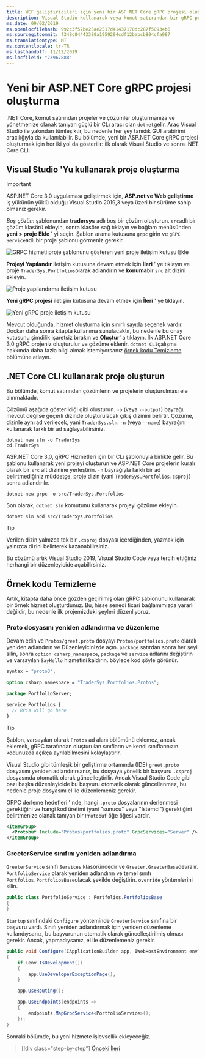 ```yaml
---
title: WCF geliştiricileri için yeni bir ASP.NET Core gRPC projesi oluşturma-gRPC
description: Visual Studio kullanarak veya komut satırından bir gRPC projesi oluşturmayı öğrenin.
ms.date: 09/02/2019
ms.openlocfilehash: 992c3f57be25ae2517d41437170dc287f58934b6
ms.sourcegitcommit: f348c84443380a1959294cdf12babcb804cfa987
ms.translationtype: MT
ms.contentlocale: tr-TR
ms.lasthandoff: 11/12/2019
ms.locfileid: "73967888"
---
```

# <a name="create-a-new-aspnet-core-grpc-project"></a>Yeni bir ASP.NET Core gRPC projesi oluşturma

.NET Core, komut satırından projeler ve çözümler oluşturmanıza ve yönetmenize olanak tanıyan güçlü bir CLı aracı olan `dotnet`gelir. Araç Visual Studio ile yakından tümleşiktir, bu nedenle her şey tanıdık GUI arabirimi aracılığıyla da kullanılabilir. Bu bölümde, yeni bir ASP.NET Core gRPC projesi oluşturmak için her iki yol da gösterilir: ilk olarak Visual Studio ve sonra .NET Core CLI.

## <a name="create-the-project-using-visual-studio"></a>Visual Studio 'Yu kullanarak proje oluşturma

> [!IMPORTANT]
> ASP.NET Core 3,0 uygulaması geliştirmek için, **ASP.net ve Web geliştirme** iş yükünün yüklü olduğu Visual Studio 2019,3 veya üzeri bir sürüme sahip olmanız gerekir.

*Boş çözüm* şablonundan **tradersys** adlı boş bir çözüm oluşturun. `src`adlı bir çözüm klasörü ekleyin, sonra klasöre sağ tıklayın ve bağlam menüsünden **yeni > proje** **Ekle** ' yi seçin. Şablon arama kutusuna `grpc` girin ve `gRPC Service`adlı bir proje şablonu görmeniz gerekir.

![GRPC hizmeti proje şablonunu gösteren yeni proje iletişim kutusu Ekle](media/create-project/new-grpc-project.png)

**Projeyi Yapılandır** iletişim kutusuna devam etmek için **İleri** ' ye tıklayın ve proje `TraderSys.Portfolios`olarak adlandırın ve **konuma**bir `src` alt dizini ekleyin.

![Proje yapılandırma iletişim kutusu](media/create-project/configure-project.png)

**Yeni gRPC projesi** iletişim kutusuna devam etmek için **İleri** ' ye tıklayın.

![Yeni gRPC proje iletişim kutusu](media/create-project/create-new-grpc-service.png)

Mevcut olduğunda, hizmet oluşturma için sınırlı sayıda seçenek vardır. Docker daha sonra kitapta kullanıma sunulacaktır, bu nedenle bu onay kutusunu şimdilik işaretsiz bırakın ve **Oluştur**' a tıklayın. İlk ASP.NET Core 3,0 gRPC projeniz oluşturulur ve çözüme eklenir. `dotnet CLI`çalışma hakkında daha fazla bilgi almak istemiyorsanız [örnek kodu Temizleme](#clean-up-the-example-code) bölümüne atlayın.

## <a name="create-the-project-using-the-net-core-cli"></a>.NET Core CLI kullanarak proje oluşturun

Bu bölümde, komut satırından çözümlerin ve projelerin oluşturulması ele alınmaktadır.

Çözümü aşağıda gösterildiği gibi oluşturun. `-o` (veya `--output`) bayrağı, mevcut değilse geçerli dizinde oluşturulacak çıkış dizinini belirtir. Çözüme, dizinle aynı ad verilecek, yani `TraderSys.sln`. `-n` (veya `--name`) bayrağını kullanarak farklı bir ad sağlayabilirsiniz.

```dotnetcli
dotnet new sln -o TraderSys
cd TraderSys
```

ASP.NET Core 3,0, gRPC Hizmetleri için bir CLı şablonuyla birlikte gelir. Bu şablonu kullanarak yeni projeyi oluşturun ve ASP.NET Core projelerin kuralı olarak bir `src` alt dizinine yerleştirin. `-n` bayrağıyla farklı bir ad belirtmediğiniz müddetçe, proje dizin (yani `TraderSys.Portfolios.csproj`) sonra adlandırılır.

```dotnetcli
dotnet new grpc -o src/TraderSys.Portfolios
```

Son olarak, `dotnet sln` komutunu kullanarak projeyi çözüme ekleyin.

```dotnetcli
dotnet sln add src/TraderSys.Portfolios
```

> [!TIP]
> Verilen dizin yalnızca tek bir `.csproj` dosyası içerdiğinden, yazmak için yalnızca dizini belirterek kazanabilirsiniz.

Bu çözümü artık Visual Studio 2019, Visual Studio Code veya tercih ettiğiniz herhangi bir düzenleyicide açabilirsiniz.

## <a name="clean-up-the-example-code"></a>Örnek kodu Temizleme

Artık, kitapta daha önce gözden geçirilmiş olan gRPC şablonunu kullanarak bir örnek hizmet oluşturdunuz. Bu, hisse senedi ticari bağlamımızda yararlı değildir, bu nedenle ilk projemizdeki şeyleri düzenliyoruz.

### <a name="rename-and-edit-the-proto-file"></a>Proto dosyasını yeniden adlandırma ve düzenleme

Devam edin ve `Protos/greet.proto` dosyayı `Protos/portfolios.proto` olarak yeniden adlandırın ve Düzenleyicinizde açın. `package` satırdan sonra her şeyi silin, sonra `option csharp_namespace`, `package` ve `service` adlarını değiştirin ve varsayılan `SayHello` hizmetini kaldırın. böylece kod şöyle görünür.

```protobuf
syntax = "proto3";

option csharp_namespace = "TraderSys.Portfolios.Protos";

package PortfolioServer;

service Portfolios {
  // RPCs will go here
}
```

> [!TIP]
> Şablon, varsayılan olarak `Protos` ad alanı bölümünü eklemez, ancak eklemek, gRPC tarafından oluşturulan sınıfların ve kendi sınıflarınızın kodunuzda açıkça ayrılabilmesini kolaylaştırır.

Visual Studio gibi tümleşik bir geliştirme ortamında (IDE) `greet.proto` dosyasını yeniden adlandırırsanız, bu dosyaya yönelik bir başvuru `.csproj` dosyasında otomatik olarak güncelleştirilir. Ancak Visual Studio Code gibi bazı başka düzenleyicide bu başvuru otomatik olarak güncellenmez, bu nedenle proje dosyasını el ile düzenlemeniz gerekir.

GRPC derleme hedefleri ' nde, hangi `.proto` dosyalarının derlenmesi gerektiğini ve hangi kod üretimi (yani "sunucu" veya "Istemci") gerektiğini belirtmenize olanak tanıyan bir `Protobuf` öğe öğesi vardır.

```xml
<ItemGroup>
  <Protobuf Include="Protos\portfolios.proto" GrpcServices="Server" />
</ItemGroup>
```

### <a name="rename-the-greeterservice-class"></a>GreeterService sınıfını yeniden adlandırma

`GreeterService` sınıfı `Services` klasöründedir ve `Greeter.GreeterBase`devralır. `PortfolioService` olarak yeniden adlandırın ve temel sınıfı `Portfolios.PortfoliosBase`olacak şekilde değiştirin. `override` yöntemlerini silin.

```csharp
public class PortfolioService : Portfolios.PortfoliosBase
{
}
```

`Startup` sınıfındaki `Configure` yönteminde `GreeterService` sınıfına bir başvuru vardı. Sınıfı yeniden adlandırmak için yeniden düzenleme kullandıysanız, bu başvurunun otomatik olarak güncelleştirilmiş olması gerekir. Ancak, yapmadıysanız, el ile düzenlemeniz gerekir.

```csharp
public void Configure(IApplicationBuilder app, IWebHostEnvironment env)
{
    if (env.IsDevelopment())
    {
        app.UseDeveloperExceptionPage();
    }

    app.UseRouting();

    app.UseEndpoints(endpoints =>
    {
        endpoints.MapGrpcService<PortfolioService>();
    });
}
```

Sonraki bölümde, bu yeni hizmete işlevsellik ekleyeceğiz.

>[!div class="step-by-step"]
>[Önceki](migrate-wcf-to-grpc.md)
>[İleri](migrate-request-reply.md)
